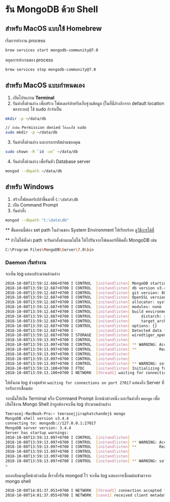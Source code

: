 # รัน MongoDB ด้วย Shell

## สำหรับ MacOS แบบใช้ Homebrew

เริ่มการทำงาน process

```bash
brew services start mongodb-community@7.0
```

หยุดการทำงานของ process

```bash
brew services stop mongodb-community@7.0
```


## สำหรับ MacOS แบบกำหนดเอง

1. เปิดโปรแกรม **Terminal** 
2. รันคำสั่งด้านล่าง เพื่อสร้าง โฟลเดอร์สำหรับเก็บฐานข้อมูล (ในที่นี่อ้างอิงจาก default location ของระบบ) ใช้ sudo ถ้าจำเป็น

```bash
mkdir -p ~/data/db

// ถ้าติด Permission denied ให้ลองใช้ sudo 
sudo mkdir -p ~/data/db
```

3. รันคำสั่งด้านล่าง และกรอกรหัสผ่านของคุณ

```bash
sudo chown -R `id -un` ~/data/db
```

4. รันคำสั่งด้านล่าง เพื่อรันตัว Database server 

```bash
mongod --dbpath ~/data/db
```

## สำหรับ Windows

1. สร้างโฟลเดอร์เปล่าขึ้นมาที่ `C:\data\db`
2. เปิด Command Prompt 
3. รันคำสั่ง

```bash
mongod --dbpath "C:\data\db"
```
** ขั้นตอนนี้ต้อง set path ในส่วนของ System Environment ให้เรียบร้อย [ดูวิธีการได้ที่](https://nextflow.in.th/2018/prepare-mongodb-for-database-administrator-dba/)

** ถ้าไม่ได้ตั้งค่า path จะรันคำสั่งด้านบนไม่ได้ ให้ไปรันจากโฟลเดอร์ที่ติดตั้ง MongoDB เช่น 

```bash
C:\Program Files\MongoDB\Server\7.0\bin
```

### Daemon เริ่มทำงาน

จะเห็น log แสดงประมาณด้านล่าง

```bash
2018-10-08T13:59:12.686+0700 I CONTROL  [initandlisten] MongoDB starting : pid=2029 port=27017 dbpath=/data/db 64-bit host=Teerasej-MacBook-Pro.local
2018-10-08T13:59:12.687+0700 I CONTROL  [initandlisten] db version v3.4.4
2018-10-08T13:59:12.687+0700 I CONTROL  [initandlisten] git version: 888390515874a9debd1b6c5d36559ca86b44babd
2018-10-08T13:59:12.687+0700 I CONTROL  [initandlisten] OpenSSL version: OpenSSL 1.0.2p  14 Aug 2018
2018-10-08T13:59:12.687+0700 I CONTROL  [initandlisten] allocator: system
2018-10-08T13:59:12.687+0700 I CONTROL  [initandlisten] modules: none
2018-10-08T13:59:12.687+0700 I CONTROL  [initandlisten] build environment:
2018-10-08T13:59:12.687+0700 I CONTROL  [initandlisten]     distarch: x86_64
2018-10-08T13:59:12.687+0700 I CONTROL  [initandlisten]     target_arch: x86_64
2018-10-08T13:59:12.687+0700 I CONTROL  [initandlisten] options: {}
2018-10-08T13:59:12.687+0700 I -        [initandlisten] Detected data files in /data/db created by the 'wiredTiger' storage engine, so setting the active storage engine to 'wiredTiger'.
2018-10-08T13:59:12.687+0700 I STORAGE  [initandlisten] wiredtiger_open config: create,cache_size=7680M,session_max=20000,eviction=(threads_min=4,threads_max=4),config_base=false,statistics=(fast),log=(enabled=true,archive=true,path=journal,compressor=snappy),file_manager=(close_idle_time=100000),checkpoint=(wait=60,log_size=2GB),statistics_log=(wait=0),
2018-10-08T13:59:13.097+0700 I CONTROL  [initandlisten] 
2018-10-08T13:59:13.097+0700 I CONTROL  [initandlisten] ** WARNING: Access control is not enabled for the database.
2018-10-08T13:59:13.097+0700 I CONTROL  [initandlisten] **          Read and write access to data and configuration is unrestricted.
2018-10-08T13:59:13.097+0700 I CONTROL  [initandlisten] 
2018-10-08T13:59:13.097+0700 I CONTROL  [initandlisten] 
2018-10-08T13:59:13.097+0700 I CONTROL  [initandlisten] ** WARNING: soft rlimits too low. Number of files is 256, should be at least 1000
2018-10-08T13:59:13.100+0700 I FTDC     [initandlisten] Initializing full-time diagnostic data capture with directory '/data/db/diagnostic.data'
2018-10-08T13:59:13.100+0700 I NETWORK  [thread1] waiting for connections on port 27017
```

ให้สังเกต log ช่วงสุดท้าย `waiting for connections on port 27017` แสดงถึง Server ที่รอรับการเชื่อมต่อ

จากนั้นให้เปิด Terminal หรือ Command Prompt อีกหน้าต่างหนึ่ง และรันคำสั่ง `mongo` เพื่อเปิดใช้งาน Mongo Shell ถ้าถูกต้องจะเห็น log ประมาณด้านล่าง

```bash
Teerasej-MacBook-Pro:~ teerasejjiraphatchandej$ mongo
MongoDB shell version v3.4.4
connecting to: mongodb://127.0.0.1:27017
MongoDB server version: 3.4.4
Server has startup warnings: 
2018-10-08T13:59:13.097+0700 I CONTROL  [initandlisten] 
2018-10-08T13:59:13.097+0700 I CONTROL  [initandlisten] ** WARNING: Access control is not enabled for the database.
2018-10-08T13:59:13.097+0700 I CONTROL  [initandlisten] **          Read and write access to data and configuration is unrestricted.
2018-10-08T13:59:13.097+0700 I CONTROL  [initandlisten] 
2018-10-08T13:59:13.097+0700 I CONTROL  [initandlisten] 
2018-10-08T13:59:13.097+0700 I CONTROL  [initandlisten] ** WARNING: soft rlimits too low. Number of files is 256, should be at least 1000
> 
```

ลองกลับมาดูที่หน้าต่างเดิม ที่เราสั่งรัน mongod ไว้ จะเห็น log แสดงการเชื่อมต่อเข้ามาจาก mongo shell 

```bash
2018-10-08T14:01:37.053+0700 I NETWORK  [thread1] connection accepted from 127.0.0.1:52690 #1 (1 connection now open)
2018-10-08T14:01:37.055+0700 I NETWORK  [conn1] received client metadata from 127.0.0.1:52690 conn1: { application: { name: "MongoDB Shell" }, driver: { name: "MongoDB Internal Client", version: "3.4.4" }, os: { type: "Darwin", name: "Mac OS X", architecture: "x86_64", version: "18.0.0" } }
```
